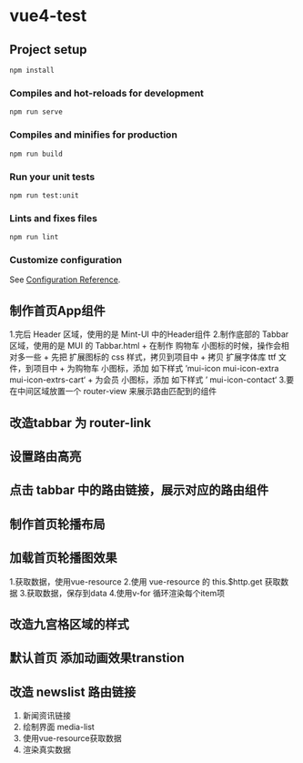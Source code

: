 # vue4-test

## Project setup
```
npm install
```

### Compiles and hot-reloads for development
```
npm run serve
```

### Compiles and minifies for production
```
npm run build
```

### Run your unit tests
```
npm run test:unit
```

### Lints and fixes files
```
npm run lint
```

### Customize configuration
See [Configuration Reference](https://cli.vuejs.org/config/).

## 制作首页App组件
1.完后 Header 区域，使用的是 Mint-UI 中的Header组件
2.制作底部的 Tabbar 区域，使用的是 MUI 的 Tabbar.html
    + 在制作 购物车 小图标的时候，操作会相对多一些
    + 先把 扩展图标的 css 样式，拷贝到项目中
    + 拷贝 扩展字体库 ttf 文件，到项目中
    + 为购物车 小图标，添加 如下样式 ’mui-icon mui-icon-extra mui-icon-extrs-cart‘
    + 为会员 小图标，添加 如下样式 ’ mui-icon-contact‘
3.要在中间区域放置一个 router-view 来展示路由匹配到的组件

## 改造tabbar 为 router-link

## 设置路由高亮

## 点击 tabbar 中的路由链接，展示对应的路由组件

## 制作首页轮播布局

## 加载首页轮播图效果
1.获取数据，使用vue-resource
2.使用 vue-resource 的 this.$http.get 获取数据
3.获取数据，保存到data
4.使用v-for 循环渲染每个item项

## 改造九宫格区域的样式

## 默认首页 添加动画效果transtion

## 改造 newslist 路由链接
1. 新闻资讯链接
2. 绘制界面 media-list
3. 使用vue-resource获取数据
4. 渲染真实数据
